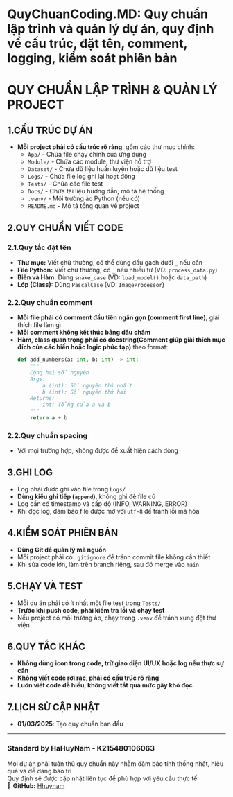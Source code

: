 # QuyChuanCoding.MD: Quy chuẩn lập trình và quản lý dự án, quy định về cấu trúc, đặt tên, comment, logging, kiểm soát phiên bản
# QUY CHUẨN LẬP TRÌNH & QUẢN LÝ PROJECT
## 1.CẤU TRÚC DỰ ÁN
- **Mỗi project phải có cấu trúc rõ ràng**, gồm các thư mục chính:
  - `App/` - Chứa file chạy chính của ứng dụng
  - `Module/` - Chứa các module, thư viện hỗ trợ
  - `Dataset/` - Chứa dữ liệu huấn luyện hoặc dữ liệu test
  - `Logs/` - Chứa file log ghi lại hoạt động
  - `Tests/` - Chứa các file test
  - `Docs/` - Chứa tài liệu hướng dẫn, mô tả hệ thống
  - `.venv/` - Môi trường ảo Python (nếu có)
  - `README.md` - Mô tả tổng quan về project
## 2.QUY CHUẨN VIẾT CODE
### 2.1.Quy tắc đặt tên
- **Thư mục:** Viết chữ thường, có thể dùng dấu gạch dưới `_` nếu cần
- **File Python:** Viết chữ thường, có `_` nếu nhiều từ (VD: `process_data.py`)
- **Biến và Hàm:** Dùng `snake_case` (VD: `load_model()` hoặc `data_path`)
- **Lớp (Class):** Dùng `PascalCase` (VD: `ImageProcessor`)
### 2.2.Quy chuẩn comment
- **Mỗi file phải có comment đầu tiên ngắn gọn (comment first line)**, giải thích file làm gì
- **Mỗi comment không kết thúc bằng dấu chấm**
- **Hàm, class quan trọng phải có docstring(Comment giúp giải thích mục đích của các biến hoặc logic phức tạp)** theo format:
  ```python
  def add_numbers(a: int, b: int) -> int:
      """
      Cộng hai số nguyên
      Args:
          a (int): Số nguyên thứ nhất
          b (int): Số nguyên thứ hai
      Returns:
          int: Tổng của a và b
      """
      return a + b
  ```
### 2.2.Quy chuẩn spacing 
- Với mọi trường hợp, không được để xuất hiện cách dòng 
## 3.GHI LOG
- Log phải được ghi vào file trong `Logs/`
- **Dùng kiểu ghi tiếp (`append`)**, không ghi đè file cũ
- Log cần có timestamp và cấp độ (INFO, WARNING, ERROR)
- Khi đọc log, đảm bảo file được mở với `utf-8` để tránh lỗi mã hóa
## 4.KIỂM SOÁT PHIÊN BẢN
- **Dùng Git để quản lý mã nguồn**
- Mỗi project phải có `.gitignore` để tránh commit file không cần thiết
- Khi sửa code lớn, làm trên branch riêng, sau đó merge vào `main`
## 5.CHẠY VÀ TEST
- Mỗi dự án phải có ít nhất một file test trong `Tests/`
- **Trước khi push code, phải kiểm tra lỗi và chạy test**
- Nếu project có môi trường ảo, chạy trong `.venv` để tránh xung đột thư viện
## 6.QUY TẮC KHÁC
- **Không dùng icon trong code, trừ giao diện UI/UX hoặc log nếu thực sự cần**
- **Không viết code rời rạc, phải có cấu trúc rõ ràng**
- **Luôn viết code dễ hiểu, không viết tắt quá mức gây khó đọc**
## 7.LỊCH SỬ CẬP NHẬT
- **01/03/2025**: Tạo quy chuẩn ban đầu
---
### Standard by HaHuyNam - K215480106063  
Mọi dự án phải tuân thủ quy chuẩn này nhằm đảm bảo tính thống nhất, hiệu quả và dễ dàng bảo trì  
Quy định sẽ được cập nhật liên tục để phù hợp với yêu cầu thực tế  
🔗 **GitHub:** [Hhuynam](https://github.com/Hhuynam)

